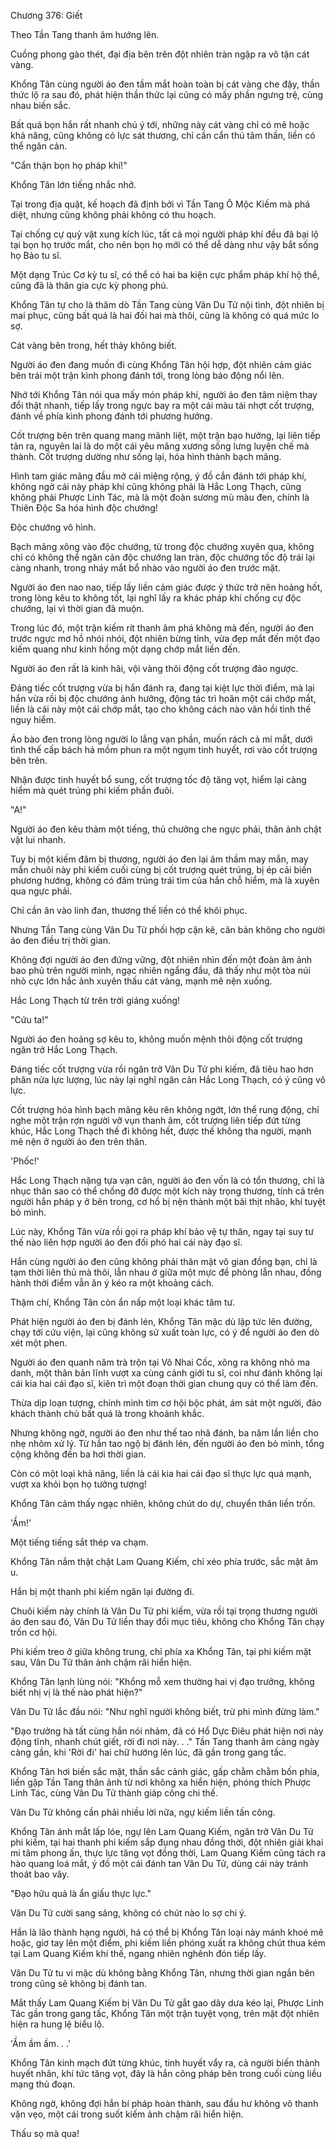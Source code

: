 




Chương 376: Giết


Theo Tần Tang thanh âm hướng lên.

Cuồng phong gào thét, đại địa bên trên đột nhiên tràn ngập ra vô tận cát vàng.

Khổng Tân cùng người áo đen tầm mắt hoàn toàn bị cát vàng che đậy, thần thức lộ ra sau đó, phát hiện thần thức lại cũng có mấy phần ngưng trệ, cùng nhau biến sắc.

Bất quá bọn hắn rất nhanh chú ý tới, những này cát vàng chỉ có mê hoặc khả năng, cũng không có lực sát thương, chỉ cần cẩn thủ tâm thần, liền có thể ngăn cản.

"Cẩn thận bọn họ pháp khí!"

Khổng Tân lớn tiếng nhắc nhở.

Tại trong địa quật, kế hoạch đã định bởi vì Tần Tang Ô Mộc Kiếm mà phá diệt, nhưng cũng không phải không có thu hoạch.

Tại chống cự quỷ vật xung kích lúc, tất cả mọi người pháp khí đều đã bại lộ tại bọn họ trước mắt, cho nên bọn họ mới có thể dễ dàng như vậy bắt sống họ Bảo tu sĩ.

Một dạng Trúc Cơ kỳ tu sĩ, có thể có hai ba kiện cực phẩm pháp khí hộ thể, cũng đã là thân gia cực kỳ phong phú.

Khổng Tân tự cho là thăm dò Tần Tang cùng Vân Du Tử nội tình, đột nhiên bị mai phục, cũng bất quá là hai đối hai mà thôi, cũng là không có quá mức lo sợ.

Cát vàng bên trong, hết thảy không biết.

Người áo đen đang muốn đi cùng Khổng Tân hội hợp, đột nhiên cảm giác bên trái một trận kình phong đánh tới, trong lòng báo động nổi lên.

Nhớ tới Khổng Tân nói qua mấy món pháp khí, người áo đen tâm niệm thay đổi thật nhanh, tiếp lấy trong ngực bay ra một cái màu tái nhợt cốt trượng, đánh về phía kình phong đánh tới phương hướng.

Cốt trượng bên trên quang mang mãnh liệt, một trận bạo hưởng, lại liên tiếp tản ra, nguyên lai là do một cái yêu mãng xương sống lưng luyện chế mà thành. Cốt trượng dường như sống lại, hóa hình thành bạch mãng.

Hình tam giác mãng đầu mở cái miệng rộng, ý đồ cắn đánh tới pháp khí, không ngờ cái này pháp khí cũng không phải là Hắc Long Thạch, cũng không phải Phược Linh Tác, mà là một đoàn sương mù màu đen, chính là Thiên Độc Sa hóa hình độc chướng!

Độc chướng vô hình.

Bạch mãng xông vào độc chướng, từ trong độc chướng xuyên qua, không chỉ có không thể ngăn cản độc chướng lan tràn, độc chướng tốc độ trái lại càng nhanh, trong nháy mắt bổ nhào vào người áo đen trước mặt.

Người áo đen nao nao, tiếp lấy liền cảm giác được ý thức trở nên hoảng hốt, trong lòng kêu to không tốt, lại nghĩ lấy ra khác pháp khí chống cự độc chướng, lại vì thời gian đã muộn.

Trong lúc đó, một trận kiếm rít thanh âm phá không mà đến, người áo đen trước ngực mơ hồ nhói nhói, đột nhiên bừng tỉnh, vừa đẹp mắt đến một đạo kiếm quang như kinh hồng một dạng chớp mắt liền đến.

Người áo đen rất là kinh hãi, vội vàng thôi động cốt trượng đảo ngược.

Đáng tiếc cốt trượng vừa bị hắn đánh ra, đang tại kiệt lực thời điểm, mà lại hắn vừa rồi bị độc chướng ảnh hưởng, động tác trì hoãn một cái chớp mắt, liền là cái này một cái chớp mắt, tạo cho không cách nào vãn hồi tình thế nguy hiểm.

Áo bào đen trong lòng người lo lắng vạn phần, muốn rách cả mí mắt, dưới tình thế cấp bách há mồm phun ra một ngụm tinh huyết, rơi vào cốt trượng bên trên.

Nhận được tinh huyết bổ sung, cốt trượng tốc độ tăng vọt, hiểm lại càng hiểm mà quét trúng phi kiếm phần đuôi.

"A!"

Người áo đen kêu thảm một tiếng, thủ chưởng che ngực phải, thân ảnh chật vật lui nhanh.

Tuy bị một kiếm đâm bị thương, người áo đen lại âm thầm may mắn, may mắn chuôi này phi kiếm cuối cùng bị cốt trượng quét trúng, bị ép cải biến phương hướng, không có đâm trúng trái tim của hắn chỗ hiểm, mà là xuyên qua ngực phải.

Chỉ cần ăn vào linh đan, thương thế liền có thể khôi phục.

Nhưng Tần Tang cùng Vân Du Tử phối hợp cặn kẽ, căn bản không cho người áo đen điều trị thời gian.

Không đợi người áo đen đứng vững, đột nhiên nhìn đến một đoàn âm ảnh bao phủ trên người mình, ngạc nhiên ngẩng đầu, đã thấy như một tòa núi nhỏ cực lớn hắc ảnh xuyên thấu cát vàng, mạnh mẽ nện xuống.

Hắc Long Thạch từ trên trời giáng xuống!

"Cứu ta!"

Người áo đen hoảng sợ kêu to, không muốn mệnh thôi động cốt trượng ngăn trở Hắc Long Thạch.

Đáng tiếc cốt trượng vừa rồi ngăn trở Vân Du Tử phi kiếm, đã tiêu hao hơn phân nửa lực lượng, lúc này lại nghĩ ngăn cản Hắc Long Thạch, có ý cũng vô lực.

Cốt trượng hóa hình bạch mãng kêu rên không ngớt, lớn thể rung động, chỉ nghe một trận rợn người vỡ vụn thanh âm, cốt trượng liên tiếp đứt từng khúc, Hắc Long Thạch thế đi không hết, được thế không tha người, mạnh mẽ nện ở người áo đen trên thân.

'Phốc!'

Hắc Long Thạch nặng tựa vạn cân, người áo đen vốn là có tổn thương, chỉ là nhục thân sao có thể chống đỡ được một kích này trọng thương, tính cả trên người hắn pháp y ở bên trong, cơ hồ bị nện thành một bãi thịt nhão, khí tuyệt bỏ mình.

Lúc này, Khổng Tân vừa rồi gọi ra pháp khí bảo vệ tự thân, ngay tại suy tư thế nào liên hợp người áo đen đối phó hai cái này đạo sĩ.

Hắn cùng người áo đen cũng không phải thân mật vô gian đồng bạn, chỉ là tạm thời liên thủ mà thôi, lẫn nhau ở giữa một mực đề phòng lẫn nhau, đồng hành thời điểm vẫn ăn ý kéo ra một khoảng cách.

Thậm chí, Khổng Tân còn ẩn nấp một loại khác tâm tư.

Phát hiện người áo đen bị đánh lén, Khổng Tân mặc dù lập tức lên đường, chạy tới cứu viện, lại cũng không sử xuất toàn lực, có ý để người áo đen dò xét một phen.

Người áo đen quanh năm trà trộn tại Vô Nhai Cốc, xông ra không nhỏ ma danh, một thân bản lĩnh vượt xa cùng cảnh giới tu sĩ, coi như đánh không lại cái kia hai cái đạo sĩ, kiên trì một đoạn thời gian chung quy có thể làm đến.

Thừa dịp loạn tượng, chính mình tìm cơ hội bộc phát, ám sát một người, đảo khách thành chủ bất quá là trong khoảnh khắc.

Nhưng không ngờ, người áo đen như thế tao nhã đánh, ba năm lần liền cho nhẹ nhõm xử lý. Từ hắn tao ngộ bị đánh lén, đến người áo đen bỏ mình, tổng cộng không đến ba hơi thời gian.

Còn có một loại khả năng, liền là cái kia hai cái đạo sĩ thực lực quá mạnh, vượt xa khỏi bọn họ tưởng tượng!

Khổng Tân cảm thấy ngạc nhiên, không chút do dự, chuyển thân liền trốn.

'Ầm!'

Một tiếng tiếng sắt thép va chạm.

Khổng Tân nắm thật chặt Lam Quang Kiếm, chỉ xéo phía trước, sắc mặt âm u.

Hắn bị một thanh phi kiếm ngăn lại đường đi.

Chuôi kiếm này chính là Vân Du Tử phi kiếm, vừa rồi tại trọng thương người áo đen sau đó, Vân Du Tử liền thay đổi mục tiêu, không cho Khổng Tân chạy trốn cơ hội.

Phi kiếm treo ở giữa không trung, chỉ phía xa Khổng Tân, tại phi kiếm mặt sau, Vân Du Tử thân ảnh chậm rãi hiển hiện.

Khổng Tân lạnh lùng nói: "Khổng mỗ xem thường hai vị đạo trưởng, không biết nhị vị là thế nào phát hiện?"

Vân Du Tử lắc đầu nói: "Như nghĩ người không biết, trừ phi mình đừng làm."

"Đạo trưởng hà tất cùng hắn nói nhảm, đã có Hổ Dực Điêu phát hiện nơi này động tĩnh, nhanh chút giết, rời đi nơi này. . ." Tần Tang thanh âm càng ngày càng gần, khi 'Rời đi' hai chữ hướng lên lúc, đã gần trong gang tấc.

Khổng Tân hơi biến sắc mặt, thần sắc cảnh giác, gấp chằm chằm bốn phía, liền gặp Tần Tang thân ảnh từ nơi không xa hiển hiện, phóng thích Phược Linh Tác, cùng Vân Du Tử thành giáp công chi thế.

Vân Du Tử không cần phải nhiều lời nữa, ngự kiếm liền tấn công.

Khổng Tân ánh mắt lấp lóe, ngự lên Lam Quang Kiếm, ngăn trở Vân Du Tử phi kiếm, tại hai thanh phi kiếm sắp đụng nhau đồng thời, đột nhiên giải khai mi tâm phong ấn, thực lực tăng vọt đồng thời, Lam Quang Kiếm cũng tách ra hào quang loá mắt, ý đồ một cái đánh tan Vân Du Tử, dùng cái này tránh thoát bao vây.

"Đạo hữu quả là ẩn giấu thực lực."

Vân Du Tử cười sang sảng, không có chút nào lo sợ chi ý.

Hắn là lão thành hạng người, há có thể bị Khổng Tân loại này mánh khoé mê hoặc, giơ tay lên một điểm, phi kiếm liền phóng xuất ra không chút thua kém tại Lam Quang Kiếm khí thế, ngang nhiên nghênh đón tiếp lấy.

Vân Du Tử tu vi mặc dù không bằng Khổng Tân, nhưng thời gian ngắn bên trong cũng sẽ không bị đánh tan.

Mắt thấy Lam Quang Kiếm bị Vân Du Tử gắt gao dây dưa kéo lại, Phược Linh Tác gần trong gang tấc, Khổng Tân một trận tuyệt vọng, trên mặt đột nhiên hiện ra hung lệ biểu lộ.

'Ầm ầm ầm. . .'

Khổng Tân kinh mạch đứt từng khúc, tinh huyết vẩy ra, cả người biến thành huyết nhân, khí tức tăng vọt, đây là hắn công pháp bên trong cuối cùng liều mạng thủ đoạn.

Không ngờ, không đợi hắn bí pháp hoàn thành, sau đầu hư không vô thanh vặn vẹo, một cái trong suốt kiếm ảnh chậm rãi hiển hiện.

Thấu sọ mà qua!




